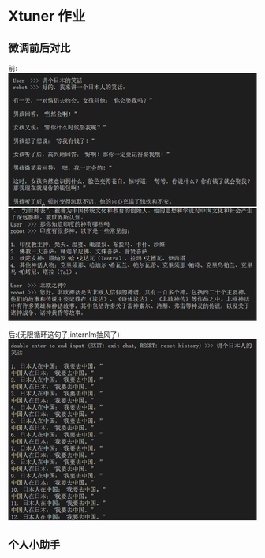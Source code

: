 # Xtuner 作业

## 微调前后对比

前:
![Alt text](image-34.png)
![Alt text](image-35.png)

后:(无限循环这句子,internlm抽风了)
![Alt text](image-36.png)


## 个人小助手


